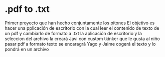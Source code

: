 # .pdf to .txt
 Primer proyecto que han hecho conjuntamente los pitones
 El objetivo es hacer una pplicación de escritorio con la cual leer el contenido de texto de un pdf y cambiarlo de formato a .txt
 la aplicación de escritorio y la seleccion del archivo la creará Javi con custom tkinker que le gusta al niño
pasar pdf a formato texto se encaragrá Yago
y Jaime cogerá el texto y lo pondrá en un archivo 